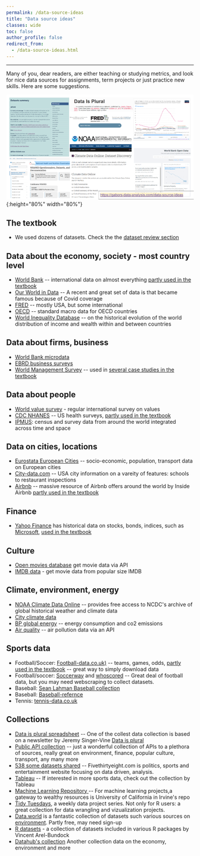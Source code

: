 ```yaml
---
permalink: /data-source-ideas
title: "Data source ideas"
classes: wide
toc: false
author_profile: false
redirect_from:
  - /data-source-ideas.html
---
```

___

Many of you, dear readers, are either teaching or studying metrics, and look for nice data sources for assignments, term projects or just practice new skills. Here are some suggestions. 


![Data-source](/images/data-source-ideas.png){:height="80%" width="80%"}

## The textbook
* We used dozens of datasets. Check the the [dataset review section](/datasets/)


## Data about the economy, society - most country level

* [World Bank](https://data.worldbank.org/) -- international data on almost everything [partly used in the textbook](/casestudies/#ch08b-how-is-life-expectancy-related-to-the-average-income-of-a-country)
* [Our World in Data](https://ourworldindata.org/) -- A recent and great set of data is that became famous because of Covid coverage
* [FRED]( https://fred.stlouisfed.org/) -- mostly USA, but some international 
* [OECD](https://data.oecd.org) --  standard macro data for OECD countries
* [World Inequality Database](https://wid.world) -- on the historical evolution of the world distribution of income and wealth within and between countries 


## Data about firms, business

* [World Bank microdata](https://microdata.worldbank.org/index.php/home)
* [EBRD business surveys](https://www.beeps-ebrd.com/)
* [World Management Survey](https://worldmanagementsurvey.org/survey-data/download-data/) -- used in [several case studies in the textbook](/casestudies/#ch04a-management-quality-and-firm-size-describing-patterns-of-association)  
 

## Data about people
* [World value survey](https://www.worldvaluessurvey.org/wvs.jsp) - regular international survey on values
* [CDC NHANES](https://www.cdc.gov/nchs/nhanes/index.htm) -- US health surveys, [partly used in the textbook](/casestudies/#ch19a-food-and-health)
* [IPMUS](www.ipums.org): census and survey data from around the world integrated across time and space 



## Data on cities, locations
* [Eurostata European Cities](https://ec.europa.eu/eurostat/statistics-explained/index.php?title=Statistics_on_European_cities) -- socio-economic, population, transport data on European cities
* [City-data.com](https://www.city-data.com/) -- USA city information on a vareity of features: schools to restaurant inspections
* [Airbnb](http://insideairbnb.com/) -- massive resource of Airbnb offers around the world by Inside Airbnb  [partly used in the textbook](/casestudies/#ch14b-predicting-airbnb-apartment-prices-selecting-a-regression-model)


## Finance
* [Yahoo Finance]() has historical data on stocks, bonds, indices, such as [Microsoft](https://finance.yahoo.com/quote/MSFT/history?p=MSFT), [used in the textbook](/casestudies/#ch12a-returns-on-a-company-stock-and-market-returns) 

## Culture
* [Open movies database](http://www.omdbapi.com/) get movie data via API
* [IMDB data](https://www.imdb.com/interfaces/) - get movie data from popular size IMDB


## Climate, environment, energy
* [NOAA Climate Data Online](https://www.ncdc.noaa.gov/cdo-web/) -- provides free access to NCDC's archive of global historical weather and climate data
* [City climate data](https://en.climate-data.org/)
* [BP global energy](https://www.bp.com/en/global/corporate/energy-economics/statistical-review-of-world-energy.html) -- energy consumption and co2 emissions
* [Air quality](https://www.iqair.com/air-pollution-data-api) -- air pollution data via an API


## Sports data
* Football/Soccer: [Football-data.co.uk)](https://football-data.co.uk/) -- teams, games, odds, [partly used in the textbook](/casestudies/#ch24-estimating-the-impact-of-replacing-football-team-managers) -- great way to simply download data
* Football/soccer:  [Soccerway](https://int.soccerway.com/) and [whoscored](http://whoscored.com/) -- Great deal of football data,  but you may need webscraping to collect datasets. 
* Baseball: [Sean Lahman Baseball collection](http://www.seanlahman.com/baseball-archive/statistics/)
* Baseball: [Baseball-refernce](https://www.baseball-reference.com/)
* Tennis: [tennis-data.co.uk](http://www.tennis-data.co.uk/data.php)

## Collections
*  [Data is plural spreadsheet](https://docs.google.com/spreadsheets/d/1wZhPLMCHKJvwOkP4juclhjFgqIY8fQFMemwKL2c64vk/edit#gid=0) -- One of the collest  data collection is based on a newsletter by Jeremy Singer-Vine [Data is plural](https://www.data-is-plural.com/)
* [Public API collection](https://github.com/public-apis/public-apis) -- just a wonderful collection of APIs to a plethora of sources, really great on environment, finance, popular culture, transport, any many more
* [538 some datasets shared](https://data.fivethirtyeight.com/) -- Fivethirtyeight.com is politics, sports and entertainment website focusing on data driven, analysis. 
* [Tableau](https://public.tableau.com/s/blog/2014/03/where-find-sports-data) -- If interested in more sports data, check out the collection by Tableau
* [Machine Learning Repository ](https://archive.ics.uci.edu/ml/index.php) -- For machine learning projects,a gateway to wealthy resources is University of California in Irvine's  repo
* [Tidy Tuesdays](https://github.com/rfordatascience/tidytuesday#datasets), a weekly data project series. Not only for R users: a great collection for data wrangling and vizualization projects.
* [Data.world](https://data.world/) is a fantastic collection of datasets such various sources on [environment](https://data.world/datasets/environment). Partly free, may need sign-up
* [R datasets](https://vincentarelbundock.github.io/Rdatasets/datasets.html) - a collection of datasets included in various R packages by Vincent Arel-Bundock 
* [Datahub's collection](https://datahub.io/collections) Another collection data on the economy, environment and more

